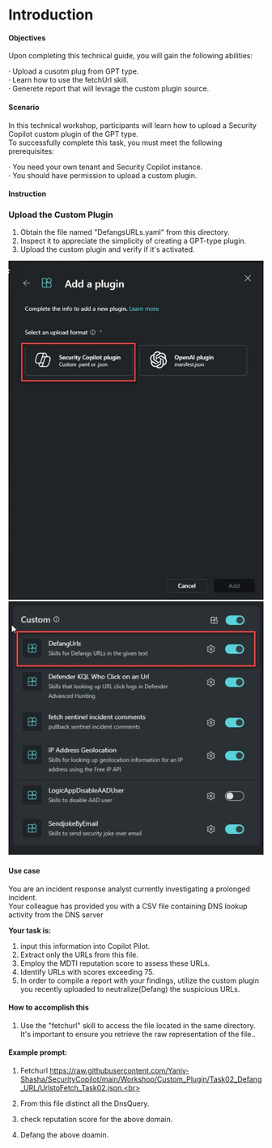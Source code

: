 # Introduction 

#### Objectives

Upon completing this technical guide, you will gain the following abilities:<br>

· Upload a cusotm plug from GPT type.<br>
· Learn how to use the fetchUrl skill.<br>
· Generete report that will levrage the custom plugin source.<br>



#### Scenario
In this technical workshop, participants will learn how to upload a Security Copilot custom plugin of the GPT type.<br> 
To successfully complete this task, you must meet the following prerequisites:<br>

· You need your own tenant and Security Copilot instance.<br>
· You should have permission to upload a custom plugin.<br>



####  Instruction
    

### Upload the Custom Plugin 


1. Obtain the file named "DefangsURLs.yaml" from this directory.<br>
2. Inspect it to appreciate the simplicity of creating a GPT-type plugin.<br>
3. Upload the custom plugin and verify if it's activated.<br>

<img src="https://github.com/Yaniv-Shasha/SecurityCopilot/blob/cfcd1baf606277478b7512be8bf3e43c7074f870/Workshop/Custom_Plugin/Task01_Send_jokeByemail/Images/upload_plugin.jpg"/>


<img src="https://github.com/Yaniv-Shasha/SecurityCopilot/blob/f15ba2df94fbba97cb9adf70426cdf4d471b28fb/Workshop/Custom_Plugin/Task02_Defang_URL/images/plugin-turnON.jpg"/>


####  Use case

You are an incident response analyst currently investigating a prolonged incident.<br> 
Your colleague has provided you with a CSV file containing DNS lookup activity from the DNS server<br>


**Your task is:**<br>

1. input this information into Copilot Pilot.
2. Extract only the URLs from this file.
3. Employ the MDTI reputation score to assess these URLs.
4. Identify URLs with scores exceeding 75.
5. In order to compile a report with your findings, utilize the custom plugin you recently uploaded to neutralize(Defang) the suspicious URLs.


####  How to accomplish this

1. Use the "fetchurl" skill to access the file located in the same directory. It's important to ensure you retrieve the raw representation of the file..<br> 

####   Example prompt:

1. Fetchurl https://raw.githubusercontent.com/Yaniv-Shasha/SecurityCopilot/main/Workshop/Custom_Plugin/Task02_Defang_URL/UrlstoFetch_Task02.json.<br> 

2. From this file distinct all the DnsQuery.<br> 

3. check reputation score for the above domain.<br> 

3. Defang the above doamin.<br> 




